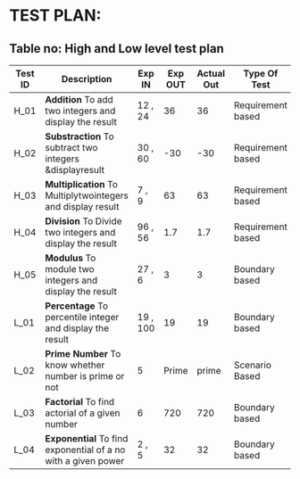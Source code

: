 # TEST PLAN:

## Table no: High and Low level test plan

| **Test ID** | **Description**                                              | **Exp IN** | **Exp OUT** | **Actual Out** |**Type Of Test**  |    
|-------------|--------------------------------------------------------------|------------|-------------|----------------|------------------|
|  H_01       | **Addition** To add two integers and display the result      |  12 , 24   |         36  |       36       |Requirement based |
|  H_02       | **Substraction** To subtract two integers &displayresult     |  30 , 60   |        -30  |      -30       |Requirement based |
|  H_03       | **Multiplication** To Multiplytwointegers and display result |  7 , 9     |         63  |       63       |Requirement based |
|  H_04       |**Division** To Divide two integers and display the result    |  96 , 56   |         1.7 |       1.7      |Requirement based |
|  H_05       |**Modulus** To module two integers and display the result     |  27 , 6    |          3  |        3       |Boundary based    |
|  L_01       |**Percentage** To percentile integer and display the result   |  19 , 100  |         19  |       19       |Boundary based    |
|  L_02       |**Prime Number** To know whether number is prime or not       |  5         |       Prime |      prime     |Scenario Based    |
|  L_03       |**Factorial** To find actorial of a given number              |       6    |        720  |      720       |Boundary based    |
|  L_04       |**Exponential** To find exponential of a no with a given power|   2 , 5    |         32  |       32       |Boundary based    |
